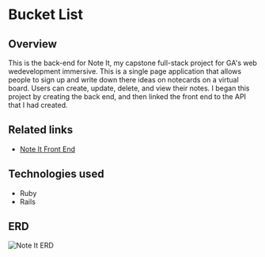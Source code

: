 # Bucket List 

## Overview
This is the back-end for Note It, my capstone full-stack project for GA's web wedevelopment immersive. This is a single page application that allows people to sign up and write down there ideas on notecards on a virtual board. Users can create, update, delete, and view their notes. I began this project by creating the back end, and then linked the front end to the API that I had created. 

## Related links
- [Note It Front End](https://github.com/ashratigan/note-it-client "Note It Front End")


## Technologies used
- Ruby
- Rails

## ERD
![Note It ERD](https://i.imgur.com/zTBqsXM.jpg "ERD")
